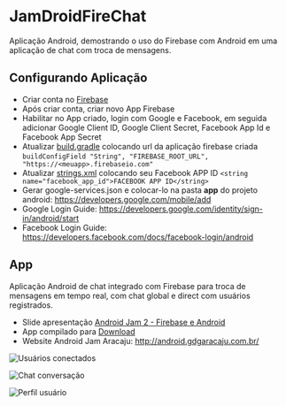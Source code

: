 **JamDroidFireChat**
===================
Aplicação Android, demostrando o uso do Firebase com Android em uma aplicação de chat com troca de mensagens.

Configurando Aplicação
-------------

 - Criar conta no [Firebase](https://www.firebase.com/login/)
 - Após criar conta, criar novo App Firebase
 - Habilitar no App criado, login com Google e Facebook, em seguida adicionar Google Client ID, Google Client Secret, Facebook App Id e Facebook App Secret
 - Atualizar
   [build.gradle](https://github.com/ygorcesar/JamDroidFireChat/blob/master/app/build.gradle)
   colocando url da aplicação firebase criada `buildConfigField "String",
   "FIREBASE_ROOT_URL", "https://<meuapp>.firebaseio.com"`
 - Atualizar
   [strings.xml](https://github.com/ygorcesar/JamDroidFireChat/blob/master/app/src/main/res/values/strings.xml)
   colocando seu Facebook APP ID `<string name="facebook_app_id">FACEBOOK APP ID</string>`
 - Gerar  google-services.json e colocar-lo na pasta **app** do projeto android:
   https://developers.google.com/mobile/add
 - Google Login Guide: https://developers.google.com/identity/sign-in/android/start
 - Facebook Login Guide: https://developers.facebook.com/docs/facebook-login/android

App
-------------

Aplicação Android de chat integrado com Firebase para troca de mensagens em tempo real, com chat global e direct com usuários registrados.

 - Slide apresentação [Android Jam 2 - Firebase e Android](https://drive.google.com/a/nfeinbox.com.br/file/d/0B-EMWEc1ASc7MXczcUVpTm9Pam8/view)
 - App compilado para [Download](https://drive.google.com/file/d/0B-EMWEc1ASc7MFN3MXJxcTFNT1U/view?usp=sharing)
 - Website Android Jam Aracaju: http://android.gdgaracaju.com.br/
  
![Usuários conectados](https://yiablq.dm2303.livefilestore.com/y3meQGEDAszc_BS_Kjquv0l02Hnbtx5g3R1MCBqgI4kob1lzjzLSIJqZOUkyWJnbIDqvKh0JWcYg71P1M8X8F4OQPE2FON5-oCpUuXSmJuUJiuxl2uEZOZylnooNdXNPs1yTSGl4rfeatbYP72Ps7vFkZ2-N_Lx-9tqX77tCXA-wt8/jamdroid_main_app.PNG?psid=1)

![Chat conversação](https://ysablq.dm2303.livefilestore.com/y3maBgNjcxYVSQevL2tG8oULXSFbGfuFPLcv3ckviQOV2IKlQY42Tix9mCUewJ_CAwalGQMCtE8v_hFL6sAh29cVR4DDWaDJ51TG8YWf6ij1QdgEITAd7_LBIdjjLx-9TzoX2xvneTR2hv48Cy23bv2X3QqYC9OPssDDCxi4iNoRYc/jamdroid_chat_fragment_app.PNG?psid=1)

![Perfil usuário](https://zcablq.dm2303.livefilestore.com/y3m1kq1aOD2pqDvzCnS1O3BPAnfhcZ3Ll2sw79wAjB1RrKazIWbh_kyGABzhL1xxGnXlOsApcKiPdltwpTMU3HyvzohBjkHiruHybsJiNL0V3707TtEAbesYC2UOtSmS6HoTxAHFr5bMkAs94-Cqj9MQGlHD_HyK6KhjQbMVxz_XrI/jamdroid_detail_fragment_app.PNG?psid=1)
